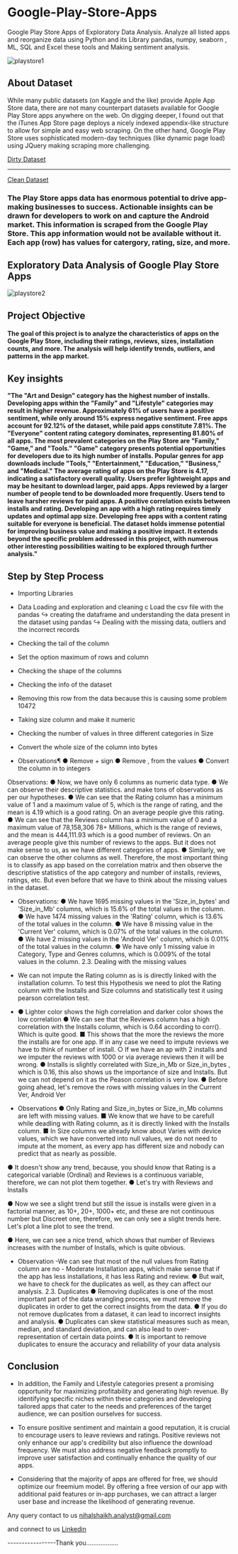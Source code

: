 # Google-Play-Store-Apps
Google Play Store Apps of Exploratory Data Analysis. Analyze all listed apps and reorganize data using Python and its Library pandas, numpy, seaborn , ML, SQL and Excel  these tools and Making sentiment analysis.


![playstore1](https://github.com/nihalshaikh-analyst/Google-Play-Store-Apps/blob/main/playstore1.png)


## About Dataset

While many public datasets (on Kaggle and the like) provide Apple App Store data, there are not many
counterpart datasets available for Google Play Store apps anywhere on the web. On digging deeper, I found
out that the iTunes App Store page deploys a nicely indexed appendix-like structure to allow for simple and
easy web scraping. On the other hand, Google Play Store uses sophisticated modern-day techniques (like
dynamic page load) using JQuery making scraping more challenging.


[Dirty Dataset](https://github.com/nihalshaikh-analyst/Google-Play-Store-Apps/blob/main/googleplaystore_user_reviews.csv)

---------------------------------------------------------------------------------------------------------------

[Clean Dataset](https://github.com/nihalshaikh-analyst/Google-Play-Store-Apps/blob/main/googleplaystore.csv)



### The Play Store apps data has enormous potential to drive app-making businesses to success. Actionable insights can be drawn for developers to work on and capture the Android market. This information is scraped from the Google Play Store. This app information would not be available without it. Each app (row) has values for catergory, rating, size, and more.



## Exploratory Data Analysis of Google Play Store Apps

![playstore2](https://github.com/nihalshaikh-analyst/Google-Play-Store-Apps/blob/main/playstore2.png)


## Project Objective

#### The goal of this project is to analyze the characteristics of apps on the Google Play Store, including their ratings, reviews, sizes, installation counts, and more. The analysis will help identify trends, outliers, and patterns in the app market.


## Key insights

**"The "Art and Design" category has the highest number of installs.
Developing apps within the "Family" and "Lifestyle" categories may result in higher revenue.
Approximately 61% of users have a positive sentiment, while only around 15% express negative sentiment.
Free apps account for 92.12% of the dataset, while paid apps constitute 7.81%.
The "Everyone" content rating category dominates, representing 81.80% of all apps.
The most prevalent categories on the Play Store are "Family," "Game," and "Tools."
"Game" category presents potential opportunities for developers due to its high number of installs.
Popular genres for app downloads include "Tools," "Entertainment," "Education," "Business," and "Medical."
The average rating of apps on the Play Store is 4.17, indicating a satisfactory overall quality.
Users prefer lightweight apps and may be hesitant to download larger, paid apps.
Apps reviewed by a larger number of people tend to be downloaded more frequently.
Users tend to leave harsher reviews for paid apps.
A positive correlation exists between installs and rating.
Developing an app with a high rating requires timely updates and optimal app size.
Developing free apps with a content rating suitable for everyone is beneficial.
The dataset holds immense potential for improving business value and making a positive impact. 
It extends beyond the specific problem addressed in this project, with numerous other interesting possibilities waiting to be explored through further analysis."**




## Step by Step Process

- Importing Libraries
  
- Data Loading and exploration and cleaning
c Load the csv file with the pandas
↪ creating the dataframe and understanding the data present in the dataset using pandas
↪ Dealing with the missing data, outliers and the incorrect records

- Checking the tail of the column

- Set the option maximum of rows and column

- Checking the shape of the columns

- Checking the info of the dataset

- Removing this row from the data because this is causing some problem 10472

- Taking size column and make it numeric

- Checking the number of values in three different categories in Size

- Convert the whole size of the column into bytes

- Observations¶
● Remove + sign
● Remove , from the values
● Convert the column in to integers

Observations:
● Now, we have only 6 columns as numeric data type.
● We can observe their descriptive statistics. and make tons of observations as per our hypotheses.
● We can see that the Rating column has a minimum value of 1 and a maximum value of 5, which is the
range of rating, and the mean is 4.19 which is a good rating. On an average people give this rating.
● We can see that the Reviews column has a minimum value of 0 and a maximum value of 78,158,306
78+ Millions, which is the range of reviews, and the mean is 444,111.93 which is a good number of
reviews. On an average people give this number of reviews to the apps. But it does not make sense to us,
as we have different categories of apps.
● Similarly, we can observe the other columns as well.
Therefore, the most important thing is to classify as app based on the correlation matrix and then observe the
descriptive statistics of the app category and number of installs, reviews, ratings, etc.
But even before that we have to think about the missing values in the dataset.

- Observations:
● We have 1695 missing values in the 'Size_in_bytes' and 'Size_in_Mb' columns, which is 15.6%
of the total values in the column.
● We have 1474 missing values in the 'Rating' column, which is 13.6% of the total values in the column.
● We have 8 missing value in the 'Current Ver' column, which is 0.07% of the total values in the
column.
● We have 2 missing values in the 'Android Ver' column, which is 0.01% of the total values in the
column.
● We have only 1 missing value in Category, Type and Genres columns, which is 0.009% of the total
values in the column.
2.3. Dealing with the missing values
- We can not impute the Rating column as is is directly linked with the installation
column. To test this Hypothesis we need to plot the Rating column with the
Installs and Size columns and statistically test it using pearson correlation test.


- ● Lighter color shows the high correlation and darker color shows the low correlation
● We can see that the Reviews column has a high correlation with the Installs column, which is 0.64
according to corr(). Which is quite good.
■ This shows that the more the reviews the more the installs are for one app. If in any case we need
to impute reviews we have to think of number of install.
○ If we have an ap with 2 installs and we imputer the reviews with 1000 or via average
reviews then it will be wrong.
● Installs is slightly correlated with Size_in_Mb or Size_in_bytes , which is 0.16, this also shows us
the importance of size and Installs. But we can not depend on it as the Peason correlation is very low.
● Before going ahead, let's remove the rows with missing values in the Current Ver, Android Ver

- Observations
● Only Rating and Size_in_bytes or Size_in_Mb columns are left with missing values.
■ We know that we have to be carefull while deadling with Rating column, as it is directly linked
with the Installs column.
■ In Size columns we already know about Varies with device values, which we have
converted into null values, we do not need to impute at the moment, as every app has different
size and nobody can predict that as nearly as possible.

● It doesn't show any trend, because, you should know that Rating is a categorical variable (Ordinal) and
Reviews is a continuous variable, therefore, we can not plot them together.
● Let's try with Reviews and Installs

● Now we see a slight trend but still the issue is installs were given in a factorial manner, as 10+, 20+,
1000+ etc, and these are not continuous number but Discreet one, therefore, we can only see a slight
trends here. Let's plot a line plot to see the trend.

● Here, we can see a nice trend, which shows that number of Reviews increases with the number of
Installs, which is quite obvious.

- Observation
-We can see that most of the null values from Rating column are no - Moderate Installation apps, which make
sense that if the app has less installations, it has less Rating and review.
● But wait, we have to check for the duplicates as well, as they can affect our analysis.
2.3. Duplicates
● Removing duplicates is one of the most important part of the data wrangling process, we must remove the
duplicates in order to get the correct insights from the data.
● If you do not remove duplicates from a dataset, it can lead to incorrect insights and analysis.
● Duplicates can skew statistical measures such as mean, median, and standard deviation, and can also
lead to over-representation of certain data points.
● It is important to remove duplicates to ensure the accuracy and reliability of your data analysis

## Conclusion

- In addition, the Family and Lifestyle categories present a promising opportunity for maximizing profitability and generating high revenue. By identifying specific niches within these categories and developing tailored apps that cater to the needs and preferences of the target audience, we can position ourselves for success.

- To ensure positive sentiment and maintain a good reputation, it is crucial to encourage users to leave reviews and ratings. Positive reviews not only enhance our app's credibility but also influence the download frequency. We must also address negative feedback promptly to improve user satisfaction and continually enhance the quality of our apps.

- Considering that the majority of apps are offered for free, we should optimize our freemium model. By offering a free version of our app with additional paid features or in-app purchases, we can attract a larger user base and increase the likelihood of generating revenue.



Any query contact to us nihalshaikh.analyst@gmail.com

and connect to us [Linkedin](https://www.linkedin.com/in/nihalshaikh1/)

-----------------Thank you..................
